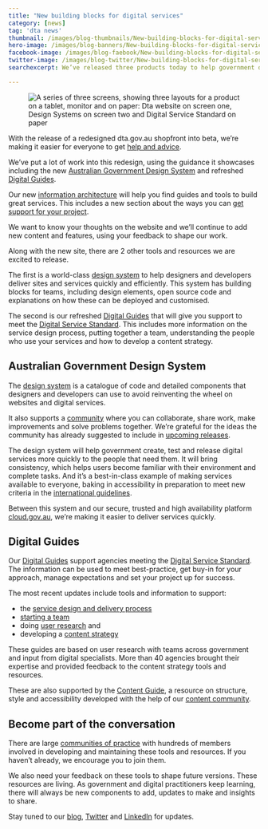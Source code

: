 ```yaml
---
title: "New building blocks for digital services"
category: [news]
tag: 'dta news'
thumbnail: /images/blog-thumbnails/New-building-blocks-for-digital-services_Thumb.png
hero-image: /images/blog-banners/New-building-blocks-for-digital-services_hero.png
facebook-image: /images/blog-faebook/New-building-blocks-for-digital-services_facebook.png
twitter-image: /images/blog-twitter/New-building-blocks-for-digital-services_Twitter.png
searchexcerpt: We’ve released three products today to help government deliver better online services and experiences.

---
```


<figure>
  <img src="{{ site.url }}{{ site.baseurl }}{{ page.hero-image }}" alt="A series of three screens, showing three layouts for a product on a tablet, monitor and on paper: Dta website on screen one, Design Systems on screen two and Digital Service Standard on paper">
</figure>

With the release of a redesigned dta.gov.au shopfront into beta, we’re making it easier for everyone to get [help and advice](https://beta.dta.gov.au/help-and-advice).

We’ve put a lot of work into this redesign, using the guidance it showcases including the new [Australian Government Design System](https://designsystem.gov.au/) and refreshed [Digital Guides](https://guides.service.gov.au/).

Our new [information architecture](https://beta.dta.gov.au/blogs/developing-new-site-structure-dtagovau) will help you find guides and tools to build great services. This includes a new section about the ways you can [get support for your project](https://beta.dta.gov.au/help-and-advice).

We want to know your thoughts on the website and we’ll continue to add new content and features, using your feedback to shape our work.

Along with the new site, there are 2 other tools and resources we are excited to release.

The first is a world-class [design system](http://designsystem.gov.au) to help designers and developers deliver sites and services quickly and efficiently. This system has building blocks for teams, including design elements, open source code and explanations on how these can be deployed and customised.

The second is our refreshed [Digital Guides](https://guides.service.gov.au/) that will give you support to meet the [Digital Service Standard](https://beta.dta.gov.au/help-and-advice/digital-service-standard). This includes more information on the service design process, putting together a team, understanding the people who use your services and how to develop a content strategy.

## Australian Government Design System
The [design system](http://designsystem.gov.au) is a catalogue of code and detailed components that designers and developers can use to avoid reinventing the wheel on websites and digital services.

It also supports a [community](https://community.digital.gov.au/c/designsystem) where you can collaborate, share work, make improvements and solve problems together. We’re grateful for the ideas the community has already suggested to include in [upcoming releases](https://github.com/orgs/govau/projects/7?fullscreen=true).

The design system will help government create, test and release digital services more quickly to the people that need them. It will bring consistency, which helps users become familiar with their environment and complete tasks. And it’s a best-in-class example of making services available to everyone, baking in accessibility in preparation to meet new criteria in the [international guidelines](https://www.w3.org/TR/WCAG21/).

Between this system and our secure, trusted and high availability platform [cloud.gov.au](https://beta.dta.gov.au/our-projects/cloudgovau), we’re making it easier to deliver services quickly.

## Digital Guides
Our [Digital Guides](https://guides.service.gov.au/) support agencies meeting the [Digital Service Standard](https://beta.dta.gov.au/help-and-advice/digital-service-standard). The information can be used to meet best-practice, get buy-in for your approach, manage expectations and set your project up for success.

The most recent updates include tools and information to support:
* the [service design and delivery process](https://guides.service.gov.au/service-design-delivery-process/)
* [starting a team](https://guides.service.gov.au/starting-team/)
* doing [user research](https://guides.service.gov.au/user-research/) and
* developing a [content strategy](https://guides.service.gov.au/content-strategy/)

These guides are based on user research with teams across government and input from digital specialists. More than 40 agencies brought their expertise and provided feedback to the content strategy tools and resources.

These are also supported by the [Content Guide](https://guides.service.gov.au/content-guide/), a resource on structure, style and accessibility developed with the help of our [content community](https://beta.dta.gov.au/help-and-advice/communities-practice#content-design-and-strategy-community).   

## Become part of the conversation

There are large [communities of practice](https://beta.dta.gov.au/help-and-advice/communities-practice) with hundreds of members involved in developing and maintaining these tools and resources. If you haven’t already, we encourage you to join them.

We also need your feedback on these tools to shape future versions. These resources are living. As government and digital practitioners keep learning, there will always be new components to add, updates to make and insights to share.  


Stay tuned to our [blog](https://beta.dta.gov.au/news-blogs), [Twitter](https://twitter.com/DTA) and [LinkedIn](https://www.linkedin.com/company/digital-transformation-agency/) for updates.
